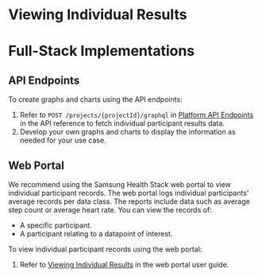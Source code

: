 
# Viewing Individual Results



# Full-Stack Implementations
## API Endpoints

To create graphs and charts using the API endpoints:

1. Refer to `POST /projects/{projectId}/graphql` in [Platform API Endpoints](../all-endpoints/platform-api-endpoints.md) in the API reference to fetch individual participant results data.
2. Develop your own graphs and charts to display the information as needed for your use case.

## Web Portal

We recommend using the Samsung Health Stack web portal to view individual participant records. The web portal logs individual participants' average records per data class. The reports include data such as average step count or average heart rate. You can view the records of:
- A specific participant.
- A participant relating to a datapoint of interest.

To view individual participant records using the web portal:

1. Refer to [Viewing Individual Results](../../../../portal-guide/results-analysis/viewing-individual-results.md) in the web portal user guide.
